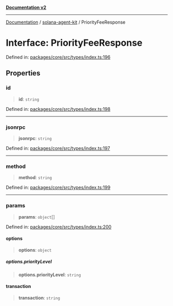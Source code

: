 [**Documentation v2**](../../README.md)

***

[Documentation](../../README.md) / [solana-agent-kit](../README.md) / PriorityFeeResponse

# Interface: PriorityFeeResponse

Defined in: [packages/core/src/types/index.ts:196](https://github.com/scriptscrypt/solana-agent-kit/blob/8d48a57968ef71c6851a44a8efa685e80e815610/packages/core/src/types/index.ts#L196)

## Properties

### id

> **id**: `string`

Defined in: [packages/core/src/types/index.ts:198](https://github.com/scriptscrypt/solana-agent-kit/blob/8d48a57968ef71c6851a44a8efa685e80e815610/packages/core/src/types/index.ts#L198)

***

### jsonrpc

> **jsonrpc**: `string`

Defined in: [packages/core/src/types/index.ts:197](https://github.com/scriptscrypt/solana-agent-kit/blob/8d48a57968ef71c6851a44a8efa685e80e815610/packages/core/src/types/index.ts#L197)

***

### method

> **method**: `string`

Defined in: [packages/core/src/types/index.ts:199](https://github.com/scriptscrypt/solana-agent-kit/blob/8d48a57968ef71c6851a44a8efa685e80e815610/packages/core/src/types/index.ts#L199)

***

### params

> **params**: `object`[]

Defined in: [packages/core/src/types/index.ts:200](https://github.com/scriptscrypt/solana-agent-kit/blob/8d48a57968ef71c6851a44a8efa685e80e815610/packages/core/src/types/index.ts#L200)

#### options

> **options**: `object`

##### options.priorityLevel

> **options.priorityLevel**: `string`

#### transaction

> **transaction**: `string`
